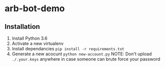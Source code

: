 # arb-bot-demo

## Installation
1. Install Python 3.6
2. Activate a new virtualenv
3. Install dependancies `pip install -r requirements.txt`
4. Generate a new acocunt `python new-account.py`
NOTE: Don't upload `./.your.keys` anywhere in case someone can brute force your password
